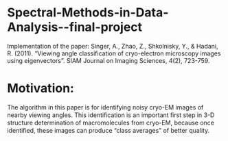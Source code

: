 # Spectral-Methods-in-Data-Analysis--final-project
Implementation of the paper: Singer, A., Zhao, Z., Shkolnisky, Y., &amp; Hadani, R. (2011). “Viewing angle classification of cryo-electron microscopy images using eigenvectors”. SIAM Journal on Imaging Sciences, 4(2), 723-759.

# Motivation:
The algorithm in this paper is for identifying noisy cryo-EM images of nearby viewing angles. This identiﬁcation is an important ﬁrst step in 3-D structure determination of macromolecules from cryo-EM, because once identiﬁed, these images can produce “class averages” of better quality.
